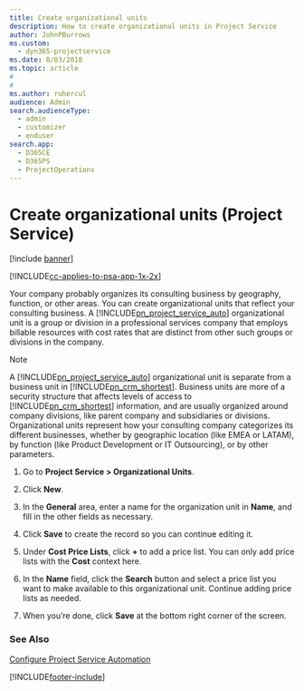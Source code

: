 ```yaml
---
title: Create organizational units
description: How to create organizational units in Project Service
author: JohnPBurrows
ms.custom: 
  - dyn365-projectservice
ms.date: 8/03/2018
ms.topic: article
#
#
ms.author: ruhercul
audience: Admin
search.audienceType: 
  - admin
  - customizer
  - enduser
search.app: 
  - D365CE
  - D365PS
  - ProjectOperations
---
```

# Create organizational units (Project Service)

[!include [banner](../includes/psa-now-project-operations.md)]

[!INCLUDE[cc-applies-to-psa-app-1x-2x](../includes/cc-applies-to-psa-app-1x-2x.md)]

Your company probably organizes its consulting business by geography, function, or other areas. You can create organizational units that reflect your consulting business. A [!INCLUDE[pn_project_service_auto](../includes/pn-project-service-auto.md)] organizational unit is a group or division in a professional services company that employs billable resources with cost rates that are distinct from other such groups or divisions in the company.  
  
> [!NOTE]
>  A [!INCLUDE[pn_project_service_auto](../includes/pn-project-service-auto.md)] organizational unit is separate from a business unit in [!INCLUDE[pn_crm_shortest](../includes/pn-crm-shortest.md)]. Business units are more of a security structure that affects levels of access to [!INCLUDE[pn_crm_shortest](../includes/pn-crm-shortest.md)] information, and are usually organized around company divisions, like parent company and subsidiaries or divisions. Organizational units represent how your consulting company categorizes its different businesses, whether by geographic location (like EMEA or LATAM), by function (like Product Development or IT Outsourcing), or by other parameters.  
  
1.  Go to **Project Service > Organizational Units**.  
  
2.  Click **New**.  
  
3.  In the **General** area, enter a name for the organization unit in **Name**, and fill in the other fields as necessary.  
  
4.  Click **Save** to create the record so you can continue editing it.  
  
5.  Under **Cost Price Lists**, click **+** to add a price list. You can only add price lists with the **Cost** context here.  
  
6.  In the **Name** field, click the **Search** button and select a price list you want to make available to this organizational unit. Continue adding price lists as needed.  
  
7.  When you’re done, click **Save** at the bottom right corner of the screen.  
  
### See Also  
 [Configure Project Service Automation](../psa/configure.md)


[!INCLUDE[footer-include](../includes/footer-banner.md)]